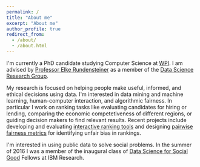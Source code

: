 ```yaml
---
permalink: /
title: "About me"
excerpt: "About me"
author_profile: true
redirect_from: 
  - /about/
  - /about.html
---
```

I'm currently a PhD candidate studying Computer Science at [WPI](http://www.wpi.edu/academics/cs/). I am advised by [Professor Elke Rundensteiner](https://www.wpi.edu/people/faculty/rundenst) as a member of the [Data Science Research Group](href="http://davis.wpi.edu:8180/DSRG/).

My research is focused on helping people make useful, informed, and ethical decisions using data. I'm interested in data mining and machine learning, human-computer interaction, and algorithmic fairness. In particular I work on ranking tasks like evaluating candidates for hiring or lending, comparing the economic competetiveness of different regions, or guiding decision makers to find relevant results.  Recent projects include developing and evaluating [interactive ranking tools]() and designing [pairwise fairness metrics]() for identifying unfair bias in rankings.

I'm interested in using public data to solve social problems. In the summer of 2016 I was a member of the inaugural class of [Data Science for Social Good]() Fellows at IBM Research.
